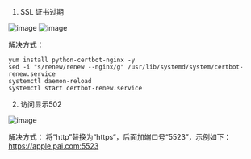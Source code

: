 
1. SSL 证书过期

![image](http://pai-mate-1251783334.cosgz.myqcloud.com/FAQ/ssl.jpeg)
![image](http://pai-mate-1251783334.cosgz.myqcloud.com/FAQ/ssl1.jpeg)

解决方式：
```
yum install python-certbot-nginx -y
sed -i "s/renew/renew --nginx/g" /usr/lib/systemd/system/certbot-renew.service
systemctl daemon-reload
systemctl start certbot-renew.service
```

2. 访问显示502

![image](http://pai-mate-1251783334.cosgz.myqcloud.com/FAQ/502.png)

解决方式：
将“http”替换为“https“，后面加端口号“5523”，示例如下：
https://apple.pai.com:5523
